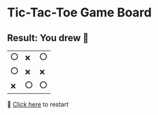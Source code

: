 # Tic-Tac-Toe Game Board
## Result: You drew 🤝
|   |   |   |
|---|---|---|
|⭕ |❌ |⭕ |
|⭕ |❌ |❌ |
|❌ |⭕ |⭕ |

🔄 [Click here](EEEEEEEEE.md) to restart